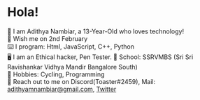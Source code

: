# Hola! <br />
🙂 I am Adithya Nambiar, a 13-Year-Old who loves technology! <br />
🎉 Wish me on 2nd February <br />
⌨️ I program: Html, JavaScript, C++, Python <br />
🖥️ I am an Ethical hacker, Pen Tester.
📖 School: SSRVMBS (Sri Sri Ravishankar Vidhya Mandir Bangalore South)<br />
🏃 Hobbies: Cycling, Programming <br />
💬 Reach out to me on Discord(Toaster#2459), Mail: adithyamnambiar@gmail.com, [Twitter](https://twitter.com/AdithyaNambia14)
